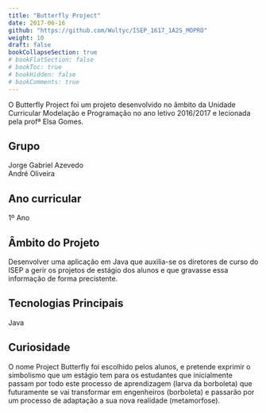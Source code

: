 ```yaml
---
title: "Butterfly Project"
date: 2017-06-16
github: "https://github.com/Wultyc/ISEP_1617_1A2S_MOPRO"
weight: 10
draft: false
bookCollapseSection: true
# bookFlatSection: false
# bookToc: true
# bookHidden: false
# bookComments: true
---
```


O Butterfly Project foi um projeto desenvolvido no âmbito da Unidade Curricular Modelação e Programação no ano letivo 2016/2017 e lecionada pela profª Elsa Gomes.

## Grupo
Jorge Gabriel Azevedo  
André Oliveira

## Ano curricular
1º Ano

## Âmbito do Projeto
Desenvolver uma aplicação em Java que auxilia-se os diretores de curso do ISEP a gerir os projetos de estágio dos alunos e que gravasse essa informação de forma precistente.

## Tecnologias Principais
Java

## Curiosidade
O nome Project Butterfly foi escolhido pelos alunos, e pretende exprimir o simbolismo que um estágio tem para os estudantes que inicialmente passam por todo este processo de aprendizagem (larva da borboleta) que futuramente se vai transformar em engenheiros (borboleta) e passarão por um processo de adaptação a sua nova realidade (metamorfose).